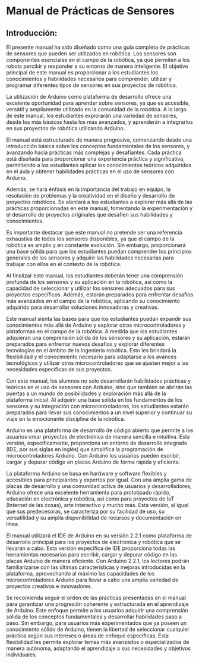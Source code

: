 # Manual de Prácticas de Sensores

## Introducción:

El presente manual ha sido diseñado como una guía completa de prácticas de sensores que pueden ser utilizados en robótica. Los sensores son componentes esenciales en el campo de la robótica, ya que permiten a los robots percibir y responder a su entorno de manera inteligente. El objetivo principal de este manual es proporcionar a los estudiantes los conocimientos y habilidades necesarios para comprender, utilizar y programar diferentes tipos de sensores en sus proyectos de robótica.

La utilización de Arduino como plataforma de desarrollo ofrece una excelente oportunidad para aprender sobre sensores, ya que es accesible, versátil y ampliamente utilizado en la comunidad de la robótica. A lo largo de este manual, los estudiantes explorarán una variedad de sensores, desde los más básicos hasta los más avanzados, y aprenderán a integrarlos en sus proyectos de robótica utilizando Arduino.

El manual está estructurado de manera progresiva, comenzando desde una introducción básica sobre los conceptos fundamentales de los sensores, y avanzando hacia prácticas más complejas y desafiantes. Cada práctica está diseñada para proporcionar una experiencia práctica y significativa, permitiendo a los estudiantes aplicar los conocimientos teóricos adquiridos en el aula y obtener habilidades prácticas en el uso de sensores con Arduino.

Además, se hará énfasis en la importancia del trabajo en equipo, la resolución de problemas y la creatividad en el diseño y desarrollo de proyectos robóticos. Se alentará a los estudiantes a explorar más allá de las prácticas proporcionadas en este manual, fomentando la experimentación y el desarrollo de proyectos originales que desafíen sus habilidades y conocimientos.

Es importante destacar que este manual no pretende ser una referencia exhaustiva de todos los sensores disponibles, ya que el campo de la robótica es amplio y en constante evolución. Sin embargo, proporcionará una base sólida para que los estudiantes puedan comprender los principios generales de los sensores y adquirir las habilidades necesarias para trabajar con ellos en el contexto de la robótica.

Al finalizar este manual, los estudiantes deberán tener una comprensión profunda de los sensores y su aplicación en la robótica, así como la capacidad de seleccionar y utilizar los sensores adecuados para sus proyectos específicos. Además, estarán preparados para enfrentar desafíos más avanzados en el campo de la robótica, aplicando su conocimiento adquirido para desarrollar soluciones innovadoras y creativas.

Este manual sienta las bases para que los estudiantes puedan expandir sus conocimientos más allá de Arduino y explorar otros microcontroladores y plataformas en el campo de la robótica. A medida que los estudiantes adquieran una comprensión sólida de los sensores y su aplicación, estarán preparados para enfrentar nuevos desafíos y explorar diferentes tecnologías en el ámbito de la ingeniería robótica. Esto les brindará la flexibilidad y el conocimiento necesario para adaptarse a los avances tecnológicos y utilizar otros microcontroladores que se ajusten mejor a las necesidades específicas de sus proyectos.

Con este manual, los alumnos no solo desarrollarán habilidades prácticas y teóricas en el uso de sensores con Arduino, sino que también se abrirán las puertas a un mundo de posibilidades y exploración más allá de la plataforma inicial. Al adquirir una base sólida en los fundamentos de los sensores y su integración con microcontroladores, los estudiantes estarán preparados para llevar sus conocimientos a un nivel superior y continuar su viaje en la emocionante disciplina de la robótica.

Arduino es una plataforma de desarrollo de código abierto que permite a los usuarios crear proyectos de electrónica de manera sencilla e intuitiva. Esta versión, específicamente, proporciona un entorno de desarrollo integrado (IDE, por sus siglas en inglés) que simplifica la programación de microcontroladores Arduino. Con Arduino los usuarios pueden escribir, cargar y depurar código en placas Arduino de forma rápida y eficiente.

La plataforma Arduino se basa en hardware y software flexibles y accesibles para principiantes y expertos por igual. Con una amplia gama de placas de desarrollo y una comunidad activa de usuarios y desarrolladores, Arduino ofrece una excelente herramienta para prototipado rápido, educación en electrónica y robótica, así como para proyectos de IoT (Internet de las cosas), arte interactivo y mucho más. Esta versión, al igual que sus predecesoras, se caracteriza por su facilidad de uso, su versatilidad y su amplia disponibilidad de recursos y documentación en línea.

El manual utilizará el IDE de Arduino en su versión 2.2.1 como plataforma de desarrollo principal para los proyectos de electrónica y robótica que se llevarán a cabo. Esta versión específica de IDE proporciona todas las herramientas necesarias para escribir, cargar y depurar código en las placas Arduino de manera eficiente. Con Arduino 2.2.1, los lectores podrán familiarizarse con las últimas características y mejoras introducidas en la plataforma, aprovechando al máximo las capacidades de los microcontroladores Arduino para llevar a cabo una amplia variedad de proyectos creativos e innovadores.

Se recomienda seguir el orden de las prácticas presentadas en el manual para garantizar una progresión coherente y estructurada en el aprendizaje de Arduino. Este enfoque permite a los usuarios adquirir una comprensión sólida de los conceptos fundamentales y desarrollar habilidades paso a paso. Sin embargo, para usuarios más experimentados que ya poseen un conocimiento sólido de Arduino, tienen la libertad de seleccionar cualquier práctica según sus intereses o áreas de enfoque específicas. Esta flexibilidad les permite explorar temas más avanzados o especializados de manera autónoma, adaptando el aprendizaje a sus necesidades y objetivos individuales.